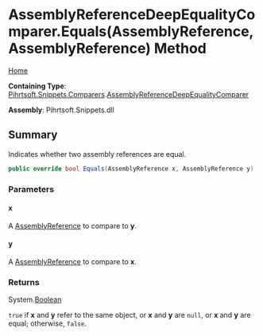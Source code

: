 <a name="_top"></a>

# AssemblyReferenceDeepEqualityComparer\.Equals\(AssemblyReference, AssemblyReference\) Method

[Home](../../../../../README.md#_top)

**Containing Type**: [Pihrtsoft.Snippets.Comparers](../../README.md#_top)\.[AssemblyReferenceDeepEqualityComparer](../README.md#_top)

**Assembly**: Pihrtsoft\.Snippets\.dll

## Summary

Indicates whether two assembly references are equal\.

```csharp
public override bool Equals(AssemblyReference x, AssemblyReference y)
```

### Parameters

#### x

A [AssemblyReference](../../../AssemblyReference/README.md#_top) to compare to **y**\.

#### y

A [AssemblyReference](../../../AssemblyReference/README.md#_top) to compare to **x**\.

### Returns

System\.[Boolean](https://docs.microsoft.com/en-us/dotnet/api/system.boolean)

`true` if **x** and **y** refer to the same object, or **x** and **y** are `null`, or **x** and **y** are equal; otherwise, `false`\.